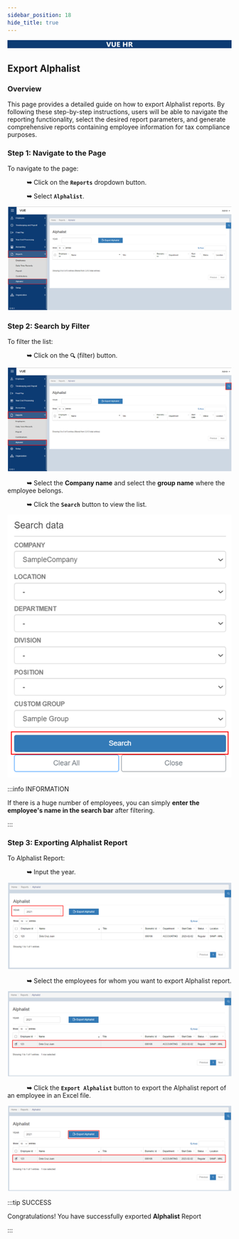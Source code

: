 ```yaml
---
sidebar_position: 18
hide_title: true
---
```


![Banner](../img/banner.png)

## Export Alphalist

### Overview

<div class="justify-text">
This page provides a detailed guide on how to export Alphalist reports. By following these step-by-step instructions, users will be able to navigate the reporting functionality, select the desired report parameters, and generate comprehensive reports containing employee information for tax compliance purposes. 
</div>

### Step 1: Navigate to the Page
To navigate to the page:

&nbsp;&nbsp;&nbsp;&nbsp;&nbsp;&nbsp;&nbsp;&nbsp;&nbsp;&nbsp;&nbsp;**➥** Click on the **`Reports`** dropdown button.

&nbsp;&nbsp;&nbsp;&nbsp;&nbsp;&nbsp;&nbsp;&nbsp;&nbsp;&nbsp;&nbsp;**➥** Select **`Alphalist`**.

![Export Alphalist Report](../img/report-alpha-export.png)

### Step 2: Search by Filter
To filter the list:

&nbsp;&nbsp;&nbsp;&nbsp;&nbsp;&nbsp;&nbsp;&nbsp;&nbsp;&nbsp;&nbsp;**➥** Click on the **`🔍`** (filter) button.

![Export Alphalist Report](../img/report-alpha-export-filter.png)

&nbsp;&nbsp;&nbsp;&nbsp;&nbsp;&nbsp;&nbsp;&nbsp;&nbsp;&nbsp;&nbsp;**➥** Select the **Company name** and select the **group name** where the employee belongs.

&nbsp;&nbsp;&nbsp;&nbsp;&nbsp;&nbsp;&nbsp;&nbsp;&nbsp;&nbsp;&nbsp;**➥** Click the **`Search`** button to view the list.

![Export Alphalist Report](../img/report-emp-search.png)

:::info INFORMATION

If there is a huge number of employees, you can simply **enter the employee's name in the search bar** after filtering.

:::

### Step 3: Exporting Alphalist Report

To Alphalist Report:

&nbsp;&nbsp;&nbsp;&nbsp;&nbsp;&nbsp;&nbsp;&nbsp;&nbsp;&nbsp;&nbsp;**➥** Input the year.

![Export Alphalist Report](../img/report-alpha-year.png)

&nbsp;&nbsp;&nbsp;&nbsp;&nbsp;&nbsp;&nbsp;&nbsp;&nbsp;&nbsp;&nbsp;**➥** Select the employees for whom you want to export Alphalist report.

![Export Alphalist Report](../img/report-alpha-check.png)

&nbsp;&nbsp;&nbsp;&nbsp;&nbsp;&nbsp;&nbsp;&nbsp;&nbsp;&nbsp;&nbsp;**➥** Click the **`Export Alphalist`** button to export the Alphalist report of an employee in an Excel file.

![Export Alphalist Report](../img/report-alpha-alphalist.png)

:::tip SUCCESS

Congratulations! You have successfully exported **Alphalist** Report

:::





